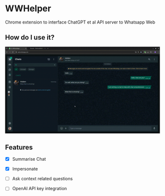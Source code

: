 # WWHelper
Chrome extension to interface ChatGPT et al API server to Whatsapp Web

## How do I use it?
![How to use?](https://raw.githubusercontent.com/ShrinathN/WWHelper/master/img/how_to_use.gif)

## Features
- [X] Summarise Chat
- [X] Impersonate
- [ ] Ask context related questions
- [ ] OpenAI API key integration

